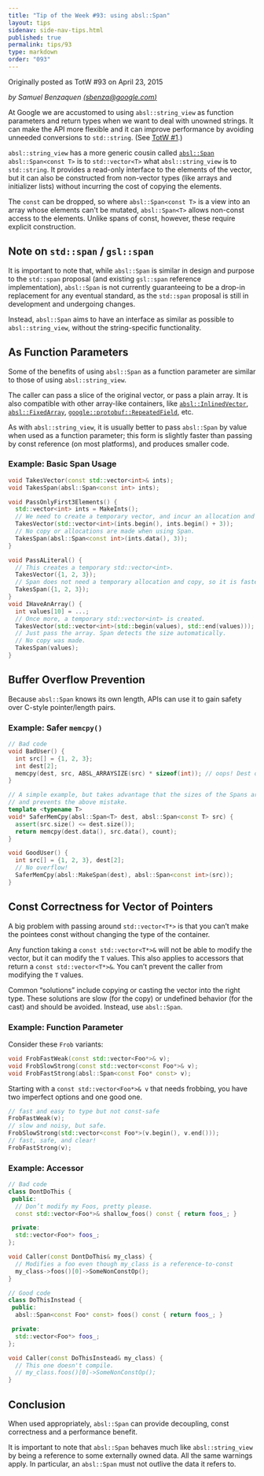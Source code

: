 ```yaml
---
title: "Tip of the Week #93: using absl::Span"
layout: tips
sidenav: side-nav-tips.html
published: true
permalink: tips/93
type: markdown
order: "093"
---
```


Originally posted as TotW #93 on April 23, 2015

*by Samuel Benzaquen [(sbenza@google.com)](mailto:sbenza@google.com)*

At Google we are accustomed to using `absl::string_view` as function
parameters and return types when we want to deal with unowned strings. It
can make the API more flexible and it can improve performance by avoiding
unneeded conversions to `std::string`. (See [TotW #1](/tips/1).)

`absl::string_view` has a more generic cousin called
[`absl::Span`](https://github.com/abseil/abseil-cpp/blob/master/absl/types/span.h)
`absl::Span<const T>` is to `std::vector<T>` what `absl::string_view` is to
`std::string`. It provides a read-only interface to the elements of the vector,
but it can also be constructed from non-vector types (like arrays and initializer
lists) without incurring the cost of copying the elements.

The `const` can be dropped, so where `absl::Span<const T>` is a view into an
array whose elements can't be mutated, `absl::Span<T>` allows non-const access
to the elements. Unlike spans of const, however, these require explicit
construction.

## Note on `std::span` / `gsl::span`

It is important to note that, while `absl::Span` is similar in design and
purpose to the `std::span` proposal (and existing `gsl::span` reference
implementation), `absl::Span` is not currently guaranteeing to be a drop-in
replacement for any eventual standard, as the `std::span` proposal is still
in development and undergoing changes.

Instead, `absl::Span` aims to have an interface as similar as possible to
`absl::string_view`, without the string-specific functionality.

## As Function Parameters

Some of the benefits of using `absl::Span` as a function parameter are similar to
those of using `absl::string_view`.

The caller can pass a slice of the original vector, or pass a plain array. It is
also compatible with other array-like containers, like
[`absl::InlinedVector`](https://github.com/abseil/abseil-cpp/blob/master/absl/container/inlined_vector.h),
[`absl::FixedArray`](https://github.com/abseil/abseil-cpp/blob/master/absl/container/fixed_array.h),
[`google::protobuf::RepeatedField`](https://developers.google.com/protocol-buffers/docs/reference/cpp/google.protobuf.repeated_field), etc.

As with `absl::string_view`, it is usually better to pass `absl::Span` by value
when used as a function parameter; this form is slightly faster than passing by
const reference (on most platforms), and produces smaller code.

### Example: Basic Span Usage

```c++
void TakesVector(const std::vector<int>& ints);
void TakesSpan(absl::Span<const int> ints);

void PassOnlyFirst3Elements() {
  std::vector<int> ints = MakeInts();
  // We need to create a temporary vector, and incur an allocation and a copy.
  TakesVector(std::vector<int>(ints.begin(), ints.begin() + 3));
  // No copy or allocations are made when using Span.
  TakesSpan(absl::Span<const int>(ints.data(), 3));
}

void PassALiteral() {
  // This creates a temporary std::vector<int>.
  TakesVector({1, 2, 3});
  // Span does not need a temporary allocation and copy, so it is faster.
  TakesSpan({1, 2, 3});
}
void IHaveAnArray() {
  int values[10] = ...;
  // Once more, a temporary std::vector<int> is created.
  TakesVector(std::vector<int>(std::begin(values), std::end(values)));
  // Just pass the array. Span detects the size automatically.
  // No copy was made.
  TakesSpan(values);
}
```

## Buffer Overflow Prevention

Because `absl::Span` knows its own length, APIs can use it to gain safety over
C-style pointer/length pairs.

### Example: Safer `memcpy()`

```c++
// Bad code
void BadUser() {
  int src[] = {1, 2, 3};
  int dest[2];
  memcpy(dest, src, ABSL_ARRAYSIZE(src) * sizeof(int)); // oops! Dest overflowed.
}
```

```c++
// A simple example, but takes advantage that the sizes of the Spans are known
// and prevents the above mistake.
template <typename T>
void* SaferMemCpy(absl::Span<T> dest, absl::Span<const T> src) {
  assert(src.size() <= dest.size());
  return memcpy(dest.data(), src.data(), count);
}

void GoodUser() {
  int src[] = {1, 2, 3}, dest[2];
  // No overflow!
  SaferMemCpy(absl::MakeSpan(dest), absl::Span<const int>(src));
}
```

## Const Correctness for Vector of Pointers

A big problem with passing around `std::vector<T*>` is that you can’t make the
pointees const without changing the type of the container.

Any function taking a `const std::vector<T*>&` will not be able to modify the
vector, but it can modify the `T` values. This also applies to accessors that
return a `const std::vector<T*>&`. You can’t prevent the caller from modifying
the `T` values.

Common “solutions” include copying or casting the vector into the right type.
These solutions are slow (for the copy) or undefined behavior (for the cast) and
should be avoided. Instead, use `absl::Span`.

### Example: Function Parameter

Consider these `Frob` variants:

```c++
void FrobFastWeak(const std::vector<Foo*>& v);
void FrobSlowStrong(const std::vector<const Foo*>& v);
void FrobFastStrong(absl::Span<const Foo* const> v);
```

Starting with a `const std::vector<Foo*>& v` that needs frobbing, you have two
imperfect options and one good one.

```c++
// fast and easy to type but not const-safe
FrobFastWeak(v);
// slow and noisy, but safe.
FrobSlowStrong(std::vector<const Foo*>(v.begin(), v.end()));
// fast, safe, and clear!
FrobFastStrong(v);
```

### Example: Accessor

```c++
// Bad code
class DontDoThis {
 public:
  // Don’t modify my Foos, pretty please.
  const std::vector<Foo*>& shallow_foos() const { return foos_; }

 private:
  std::vector<Foo*> foos_;
};

void Caller(const DontDoThis& my_class) {
  // Modifies a foo even though my_class is a reference-to-const
  my_class->foos()[0]->SomeNonConstOp();
}
```

```c++
// Good code
class DoThisInstead {
 public:
  absl::Span<const Foo* const> foos() const { return foos_; }

 private:
  std::vector<Foo*> foos_;
};

void Caller(const DoThisInstead& my_class) {
  // This one doesn't compile.
  // my_class.foos()[0]->SomeNonConstOp();
}
```

## Conclusion

When used appropriately, `absl::Span` can provide decoupling, const correctness
and a performance benefit.

It is important to note that `absl::Span` behaves much like `absl::string_view`
by being a reference to some externally owned data. All the same warnings apply. In
particular, an `absl::Span` must not outlive the data it refers to.
